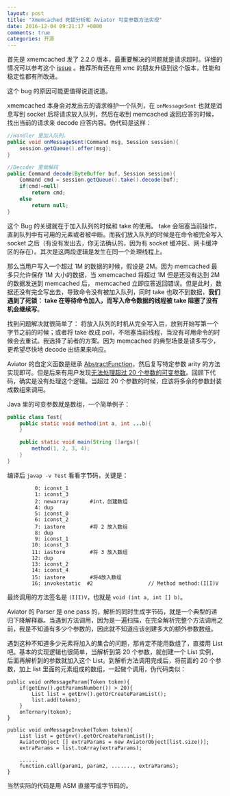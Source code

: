 ```yaml
---
layout: post
title: "Xmemcached 死锁分析和 Aviator 可变参数方法实现"
date: 2016-12-04 09:21:17 +0800
comments: true
categories: 开源
---
```


首先是 xmemcached 发了 2.2.0 版本，最重要解决的问题就是请求超时。详细的情况可以参考这个 [issue](https://github.com/killme2008/xmemcached/issues/30) 。推荐所有还在用 xmc 的朋友升级到这个版本，性能和稳定性都有所改进。

这个 bug 的原因可能更值得说道说道。

xmemcached 本身会对发出去的请求维护一个队列，在 `onMessageSent` 也就是消息写到 socket 后将请求放入队列，然后在收到 memcached 返回应答的时候，找出当前的请求来 decode 应答内容。伪代码是这样：

```java
//Handler 里加入队列。
public void onMessageSent(Command msg, Session session){
    session.getQueue().offer(msg);
}

//Decoder 里做解码
public Command decode(ByteBuffer buf, Session session){
    Command cmd = session.getQueue().take().decode(buf);
    if(cmd!=null)
        return cmd;
    else
        return null;
}
```

这个 Bug 的关键就在于加入队列的时候和 take 的使用。 take 会阻塞当前操作，直到队列中有可用的元素或者被中断。而我们放入队列的时候是在命令被完全写入 socket 之后（有没有发出去，你无法确认的，因为有 socket 缓冲区、网卡缓冲区的存在）。其次是这两段逻辑是发生在同一个处理线程上。

那么当用户写入一个超过 1M 的数据的时候，假设是 2M。因为 memcached 最多只允许保存 1M 大小的数据，当 xmemcached 将超过 1M 但是还没有达到 2M 的数据发送到 memcached 后， memcached 立即应答返回错误。但是此时，数据还没有完全写出去，导致命令没有被加入队列，同时  take 也取不到数据，**我们遇到了死锁： take 在等待命令加入，而写入命令数据的线程被 take 阻塞了没有机会继续写**。

找到问题解决就很简单了： 将放入队列的时机从完全写入后，放到开始写第一个字节之前的时候；或者将 take 改成 poll，不阻塞当前线程，当没有可用命令的时候会去重试。我选择了前者的方案。因为 memcached 的典型场景是读多写少，更希望尽快地 decode 出结果来响应。


Aviator 的自定义函数是继承 [AbstractFunction](https://github.com/killme2008/aviator/blob/358bc86be01944c1a55390dbde8941e159e9d502/src/main/java/com/googlecode/aviator/runtime/function/AbstractFunction.java)，然后复写特定参数 arity 的方法实现即可。但是后来有用户发现[无法处理超过 20 个参数的可变参数](https://github.com/killme2008/aviator/issues/12)。回顾下代码，确实是没有处理这个逻辑。当超过 20 个参数的时候，应该将多余的参数封装成数组来调用。

Java 里的可变参数就是数组，一个简单例子：

```java
public class Test{
    public static void method(int a, int ...b){
    }

    public static void main(String []args){
        method(1, 2, 3, 4);
    }
}
```

编译后 `javap -v Test` 看看字节码，关键是：

```
         0: iconst_1
         1: iconst_3
         2: newarray       #int，创建数组
         4: dup
         5: iconst_0
         6: iconst_2
         7: iastore        #将 2 放入数组
         8: dup
         9: iconst_1
        10: iconst_3
        11: iastore        #将 3 放入数组
        12: dup
        13: iconst_2
        14: iconst_4
        15: iastore        #将4放入数组
        16: invokestatic  #2                  // Method method:(I[I)V
```
最终调用的方法签名是 `(I[I)V`，也就是 `void (int a, int [] b)`。


Aviator 的 Parser 是 one pass 的，解析的同时生成字节码，就是一个典型的递归下降解释器。当遇到方法调用，因为是一遍扫描，在完全解析完整个方法调用之前，我是不知道有多少个参数的，因此就不知道应该创建多大的额外参数数组。

遇到这种不知道多少元素将加入的集合的问题，那肯定不能用数组了，直接用 List 吧。基本的实现逻辑也很简单，当解析到第 20 个参数，就创建一个 List 实例，后面再解析到的参数就加入这个 List。到解析方法调用完成后，将前面的 20 个参数，加上 list 里面的元素组成的数组，一起做个调用，伪代码类似：

```
public void onMessageParam(Token token){
    if(getEnv().getParamsNumber()) > 20){
        List list = getEnv().getOrCreateParamList();
        list.add(token);
    }
    onTernary(token);
}

public void onMessageInvoke(Token token){
    List list = getEnv().getOrCreateParamList();
    AviatorObject [] extraParams = new AviatorObject[list.size()];
    extraParams = list.toArray(extraParams);
    
    ......
    function.call(param1, param2, ......., extraParams);
}

```

当然实际的代码是用 ASM 直接写成字节码的。





